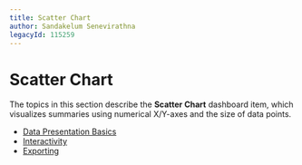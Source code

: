```yaml
---
title: Scatter Chart
author: Sandakelum Senevirathna
legacyId: 115259
---
```

# Scatter Chart
The topics in this section describe the **Scatter Chart** dashboard item, which visualizes summaries using numerical X/Y-axes and the size of data points.
* [Data Presentation Basics](scatter-chart/data-presentation-basics.md)
* [Interactivity](scatter-chart/interactivity.md)
* [Exporting](scatter-chart/exporting.md)